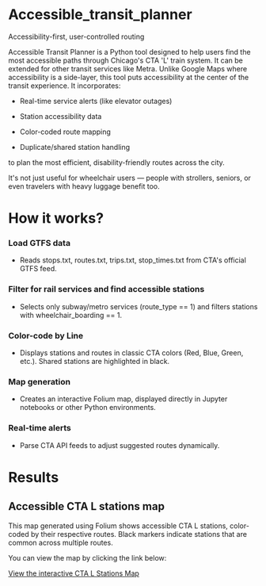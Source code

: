 # Accessible_transit_planner
Accessibility-first, user-controlled routing

Accessible Transit Planner is a Python tool designed to help users find the most accessible paths through Chicago's CTA 'L' train system. It can be extended for other transit services like Metra. Unlike Google Maps where accessibility is a side-layer, this tool puts accessibility at the center of the transit experience.
It incorporates:

- Real-time service alerts (like elevator outages)

- Station accessibility data

- Color-coded route mapping

- Duplicate/shared station handling

to plan the most efficient, disability-friendly routes across the city.

It's not just useful for wheelchair users — people with strollers, seniors, or even travelers with heavy luggage benefit too.

# How it works?
 
 ### Load GTFS data
  - Reads stops.txt, routes.txt, trips.txt, stop_times.txt from CTA's official GTFS feed.

### Filter for rail services and find accessible stations

- Selects only subway/metro services (route_type == 1) and filters stations with wheelchair_boarding == 1.

### Color-code by Line

- Displays stations and routes in classic CTA colors (Red, Blue, Green, etc.). Shared stations are highlighted in black.

### Map generation

 - Creates an interactive Folium map, displayed directly in Jupyter notebooks or other Python environments.

### Real-time alerts
 
 - Parse CTA API feeds to adjust suggested routes dynamically.

# Results

## Accessible CTA L stations map
This map generated using Folium shows accessible CTA L stations, color-coded by their respective routes. Black markers indicate stations that are common across multiple routes. 

You can view the map by clicking the link below:

[View the interactive CTA L Stations Map](cta_accessible_stations_map.html)


